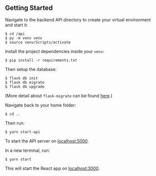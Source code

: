 ## Getting Started

Navigate to the backend API directory to create your virtual environment and start it:

    $ cd /api
    $ py -m venv venv
    $ source venv/Scripts/activate

Install the project dependencies inside your `venv`:

    $ pip install -r requirements.txt
    
Then setup the database:

    $ flask db init
    $ flask db migrate
    $ flask db upgrade
    
(More detail about `flask-migrate` can be found [here](https://github.com/miguelgrinberg/flask-migrate).)

Navigate back to your home folder:

    $ cd ..
    
Then run:

    $ yarn start-api
    
To start the API server on [localhost:5000](http://localhost:5000/).
    
In a new terminal, run:

    $ yarn start
    
This will start the React app on [localhost:3000](http://localhost:3000/).
    

